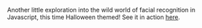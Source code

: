 Another little exploration into the wild world of facial recognition in Javascript, this time Halloween themed! See it in action [here](https://loremdipso.github.io/spooky_face).
